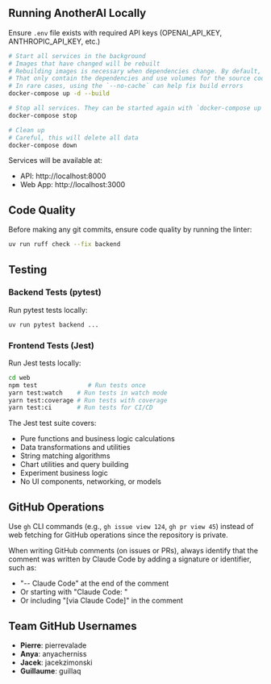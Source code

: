 ## Running AnotherAI Locally

Ensure `.env` file exists with required API keys (OPENAI_API_KEY, ANTHROPIC_API_KEY, etc.)

```bash
# Start all services in the background
# Images that have changed will be rebuilt
# Rebuilding images is necessary when dependencies change. By default, the docker-compose exposes "dev" target
# That only contain the dependencies and use volumes for the source code
# In rare cases, using the `--no-cache` can help fix build errors
docker-compose up -d --build

# Stop all services. They can be started again with `docker-compose up -d`
docker-compose stop

# Clean up
# Careful, this will delete all data
docker-compose down
```

Services will be available at:
- API: http://localhost:8000
- Web App: http://localhost:3000

## Code Quality

Before making any git commits, ensure code quality by running the linter:

```bash
uv run ruff check --fix backend
```

## Testing

### Backend Tests (pytest)

Run pytest tests locally:
```bash
uv run pytest backend ...
```



### Frontend Tests (Jest)

Run Jest tests locally:
```bash
cd web
npm test              # Run tests once
yarn test:watch    # Run tests in watch mode
yarn test:coverage # Run tests with coverage
yarn test:ci       # Run tests for CI/CD
```


The Jest test suite covers:
- Pure functions and business logic calculations
- Data transformations and utilities
- String matching algorithms
- Chart utilities and query building
- Experiment business logic
- No UI components, networking, or models

## GitHub Operations

Use `gh` CLI commands (e.g., `gh issue view 124`, `gh pr view 45`) instead of web fetching for GitHub operations since the repository is private.

When writing GitHub comments (on issues or PRs), always identify that the comment was written by Claude Code by adding a signature or identifier, such as:
- "-- Claude Code" at the end of the comment
- Or starting with "Claude Code: "
- Or including "[via Claude Code]" in the comment

## Team GitHub Usernames

- **Pierre**: pierrevalade
- **Anya**: anyacherniss
- **Jacek**: jacekzimonski
- **Guillaume**: guillaq

